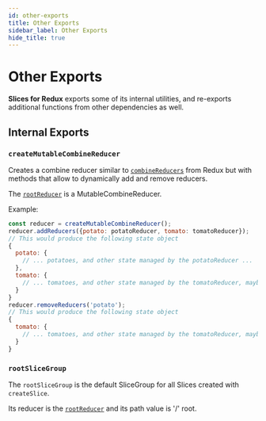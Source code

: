 ```yaml
---
id: other-exports
title: Other Exports
sidebar_label: Other Exports
hide_title: true
---
```


# Other Exports

**Slices for Redux** exports some of its internal utilities, and re-exports additional functions from other dependencies as well.

## Internal Exports

### `createMutableCombineReducer`

Creates a combine reducer similar to [`combineReducers`](https://redux.js.org/api/combinereducers) from Redux but with methods that allow to dynamically add and remove reducers.

The [`rootReducer`](/slices-for-redux/docs/api/rootReducer) is a MutableCombineReducer.

Example:

```js
const reducer = createMutableCombineReducer();
reducer.addReducers({potato: potatoReducer, tomato: tomatoReducer});
// This would produce the following state object
{
  potato: {
    // ... potatoes, and other state managed by the potatoReducer ...
  },
  tomato: {
    // ... tomatoes, and other state managed by the tomatoReducer, maybe some nice sauce? ...
  }
}
reducer.removeReducers('potato');
// This would produce the following state object
{
  tomato: {
    // ... tomatoes, and other state managed by the tomatoReducer, maybe some nice sauce? ...
  }
}
```

### `rootSliceGroup`

The `rootSliceGroup` is the default SliceGroup for all Slices created with `createSlice`.

Its reducer is the [`rootReducer`](/slices-for-redux/docs/api/rootReducer) and its path value is '/' root.
